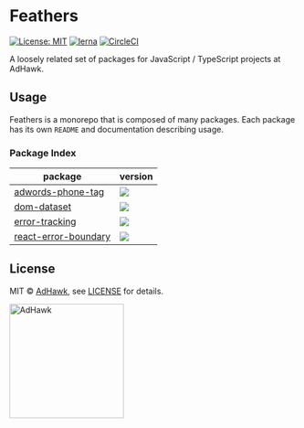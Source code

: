# Feathers

[![License: MIT](https://img.shields.io/badge/License-MIT-green.svg)](LICENSE)
[![lerna](https://img.shields.io/badge/maintained%20with-lerna-cc00ff.svg)](https://lernajs.io/)
[![CircleCI](https://circleci.com/gh/adHawk/feathers.svg?style=svg)](https://circleci.com/gh/adHawk/feathers)

A loosely related set of packages for JavaScript / TypeScript projects at AdHawk.

## Usage

Feathers is a monorepo that is composed of many packages. Each package has its
own `README` and documentation describing usage.

### Package Index

| package                                               | version                                                                                                          |
| ----------------------------------------------------- | ---------------------------------------------------------------------------------------------------------------- |
| [adwords-phone-tag](packages/adwords-phone-tag)       | [![](https://img.shields.io/npm/v/@adhawk/adwords-phone-tag)](https://npmjs.com/@adhawk/adwords-phone-tag)       |
| [dom-dataset](packages/dom-dataset)                   | [![](https://img.shields.io/npm/v/@adhawk/dom-dataset)](https://npmjs.com/@adhawk/dom-dataset)                   |
| [error-tracking](packages/error-tracking)             | [![](https://img.shields.io/npm/v/@adhawk/error-tracking)](https://npmjs.com/@adhawk/error-tracking)             |
| [react-error-boundary](packages/react-error-boundary) | [![](https://img.shields.io/npm/v/@adhawk/react-error-boundary)](https://npmjs.com/@adhawk/react-error-boundary) |

## License

MIT &copy; [AdHawk](https://tryadhawk.com/), see [LICENSE](LICENSE) for details.

<a href="https://tryadhawk.com/"><img src="https://tryadhawk.com/img/brand-f8b9138b47.svg" alt="AdHawk" width="200" /></a>

